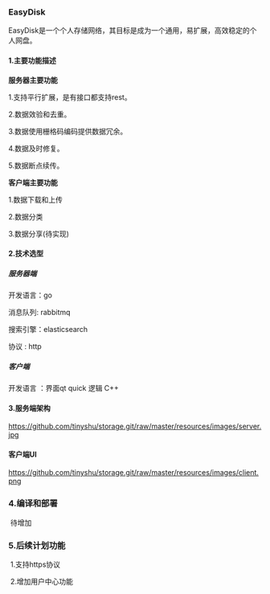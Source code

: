 ### EasyDisk

EasyDisk是一个个人存储网络，其目标是成为一个通用，易扩展，高效稳定的个人网盘。



#### 1.主要功能描述

**服务器主要功能**

1.支持平行扩展，是有接口都支持rest。

2.数据效验和去重。

3.数据使用栅格码编码提供数据冗余。

4.数据及时修复。

5.数据断点续传。



**客户端主要功能**

1.数据下载和上传

2.数据分类

3.数据分享(待实现)



#### 2.技术选型

##### 服务器端

开发语言：go

消息队列:   rabbitmq

搜索引擎：elasticsearch

协议        :   http



##### 客户端

开发语言 ：界面qt quick  逻辑 C++



#### 3.服务端架构

https://github.com/tinyshu/storage.git/raw/master/resources/images/server.jpg



#### 客户端UI

https://github.com/tinyshu/storage.git/raw/master/resources/images/client.png

### 4.编译和部署

​     待增加

### 5.后续计划功能

​    1.支持https协议

​    2.增加用户中心功能

